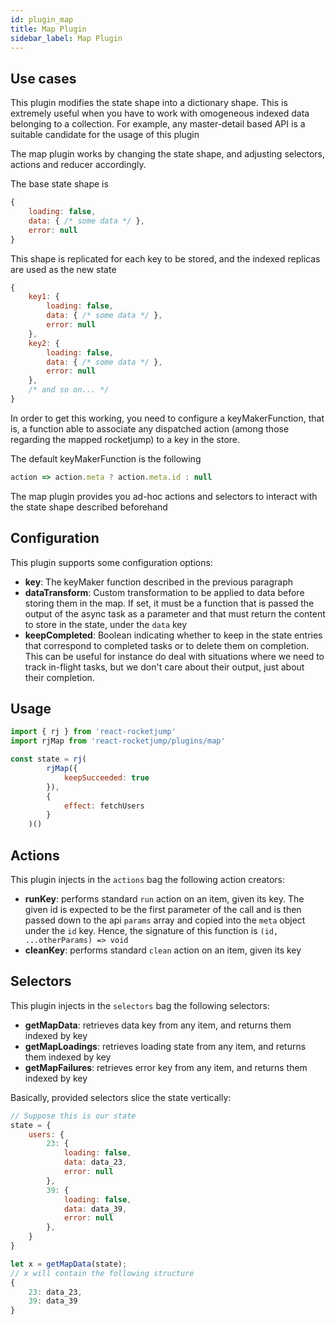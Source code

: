 ```yaml
---
id: plugin_map
title: Map Plugin
sidebar_label: Map Plugin
---
```

## Use cases

This plugin modifies the state shape into a dictionary shape. This is extremely useful when you have to work with omogeneous indexed data belonging to a collection. For example, any master-detail based API is a suitable candidate for the usage of this plugin

The map plugin works by changing the state shape, and adjusting selectors, actions and reducer accordingly.

The base state shape is
```js
{
    loading: false,
    data: { /* some data */ },
    error: null
}
```

This shape is replicated for each key to be stored, and the indexed replicas are used as the new state
```js
{
    key1: {
        loading: false,
        data: { /* some data */ },
        error: null
    },
    key2: {
        loading: false,
        data: { /* some data */ },
        error: null
    },
    /* and so on... */
}
```

In order to get this working, you need to configure a keyMakerFunction, that is, a function able to associate any dispatched action (among those regarding the mapped rocketjump) to a key in the store.

The default keyMakerFunction is the following
```js
action => action.meta ? action.meta.id : null
```

The map plugin provides you ad-hoc actions and selectors to interact with the state shape described beforehand

## Configuration
This plugin supports some configuration options:
* __key__: The keyMaker function described in the previous paragraph
* __dataTransform__: Custom transformation to be applied to data before storing them in the map. If set, it must be a function that is passed the output of the async task as a parameter and that must return the content to store in the state, under the `data` key
* __keepCompleted__: Boolean indicating whether to keep in the state entries that correspond to completed tasks or to delete them on completion. This can be useful for instance do deal with situations where we need to track in-flight tasks, but we don't care about their output, just about their completion.

## Usage
```js
import { rj } from 'react-rocketjump'
import rjMap from 'react-rocketjump/plugins/map'

const state = rj(
        rjMap({
            keepSucceeded: true             
        }),
        {
            effect: fetchUsers
        }
    )()
```

## Actions
This plugin injects in the `actions` bag the following action creators:

* __runKey__: performs standard `run` action on an item, given its key. The given id is expected to be the first parameter of the call and is then passed down to the api `params` array and copied into the `meta` object under the `id` key. Hence, the signature of this function is `(id, ...otherParams) => void`
* __cleanKey__: performs standard `clean` action on an item, given its key

## Selectors
This plugin injects in the `selectors` bag the following selectors:

* __getMapData__: retrieves data key from any item, and returns them indexed by key
* __getMapLoadings__: retrieves loading state from any item, and returns them indexed by key
* __getMapFailures__: retrieves error key from any item, and returns them indexed by key

Basically, provided selectors slice the state vertically:

```js
// Suppose this is our state
state = {
    users: {
        23: {
            loading: false,
            data: data_23,
            error: null
        },
        39: {
            loading: false,
            data: data_39,
            error: null
        },
    }
}

let x = getMapData(state);
// x will contain the following structure
{
    23: data_23,
    39: data_39
}
```